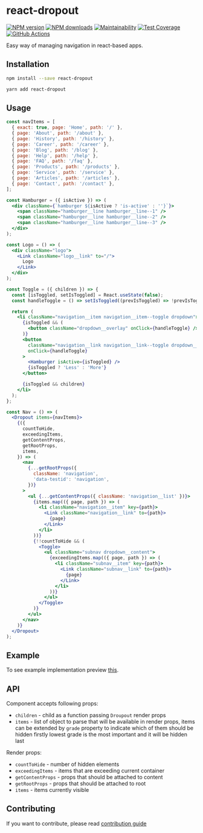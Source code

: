 # react-dropout

[![NPM version](https://img.shields.io/npm/v/react-dropout.svg)](https://www.npmjs.com/package/react-dropout)
[![NPM downloads](https://img.shields.io/npm/dm/react-dropout.svg)](https://www.npmjs.com/package/react-dropout)
[![Maintainability](https://api.codeclimate.com/v1/badges/886513e64fc6fbc107a7/maintainability)](https://codeclimate.com/github/pawelnvk/react-dropout)
[![Test Coverage](https://api.codeclimate.com/v1/badges/886513e64fc6fbc107a7/test_coverage)](https://codeclimate.com/github/pawelnvk/react-dropout)
[![GitHub Actions](https://github.com/pawelnvk/react-dropout/actions/workflows/PR.yml/badge.svg)](https://github.com/pawelnvk/react-dropout/actions)

Easy way of managing navigation in react-based apps.

## Installation

```sh
npm install --save react-dropout
```

```sh
yarn add react-dropout
```

## Usage

```jsx
const navItems = [
  { exact: true, page: 'Home', path: '/' },
  { page: 'About', path: '/about' },
  { page: 'History', path: '/history' },
  { page: 'Career', path: '/career' },
  { page: 'Blog', path: '/blog' },
  { page: 'Help', path: '/help' },
  { page: 'FAQ', path: '/faq' },
  { page: 'Products', path: '/products' },
  { page: 'Service', path: '/service' },
  { page: 'Articles', path: '/articles' },
  { page: 'Contact', path: '/contact' },
];

const Hamburger = ({ isActive }) => (
  <div className={`hamburger ${isActive ? 'is-active' : ''}`}>
    <span className="hamburger__line hamburger__line--1" />
    <span className="hamburger__line hamburger__line--2" />
    <span className="hamburger__line hamburger__line--3" />
  </div>
);

const Logo = () => (
  <div className="logo">
    <Link className="logo__link" to="/">
      Logo
    </Link>
  </div>
);

const Toggle = ({ children }) => {
  const [isToggled, setIsToggled] = React.useState(false);
  const handleToggle = () => setIsToggled((prevIsToggled) => !prevIsToggled);

  return (
    <li className="navigation__item navigation__item--toggle dropdown">
      {isToggled && (
        <button className="dropdown__overlay" onClick={handleToggle} />
      )}
      <button
        className="navigation__link navigation__link--toggle dropdown__toggle"
        onClick={handleToggle}
      >
        <Hamburger isActive={isToggled} />
        {isToggled ? 'Less' : 'More'}
      </button>

      {isToggled && children}
    </li>
  );
};

const Nav = () => (
  <Dropout items={navItems}>
    {({
      countToHide,
      exceedingItems,
      getContentProps,
      getRootProps,
      items,
    }) => (
      <nav
        {...getRootProps({
          className: 'navigation',
          'data-testid': 'navigation',
        })}
      >
        <ul {...getContentProps({ className: 'navigation__list' })}>
          {items.map(({ page, path }) => (
            <li className="navigation__item" key={path}>
              <Link className="navigation__link" to={path}>
                {page}
              </Link>
            </li>
          ))}
          {!!countToHide && (
            <Toggle>
              <ul className="subnav dropdown__content">
                {exceedingItems.map(({ page, path }) => (
                  <li className="subnav__item" key={path}>
                    <Link className="subnav__link" to={path}>
                      {page}
                    </Link>
                  </li>
                ))}
              </ul>
            </Toggle>
          )}
        </ul>
      </nav>
    )}
  </Dropout>
);
```

## Example

To see example implementation preview [this](https://codesandbox.io/s/wyj7mnz897).

## API

Component accepts following props:

- `children` - child as a function passing `Droupout` render props
- `items` - list of object to parse that will be available in render props, items can be extended by `grade` property to indicate which of them should be hidden firstly lowest grade is the most important and it will be hidden last

Render props:

- `countToHide` - number of hidden elements
- `exceedingItems` - items that are exceeding current container
- `getContentProps` - props that should be attached to content
- `getRootProps` - props that should be attached to root
- `items` - items currently visible

## Contributing

If you want to contribute, please read [contribution guide](CONTRIBUTING.md)
